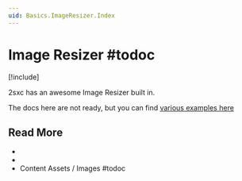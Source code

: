 ```yaml
---
uid: Basics.ImageResizer.Index
---
```


# Image Resizer #todoc

[!include[](~/basics/stack/_shared-float-summary.md)]
<style>  .context-box-summary .image-resizer    { visibility: visible; } </style>

2sxc has an awesome Image Resizer built in. 

The docs here are not ready, but you can find [various examples here](https://2sxc.org/learn-extensions/ImageResizer)



## Read More

* [](xref:Basics.App.FolderStructure)
* [](xref:Basics.App.Assets)
* Content Assets / Images #todoc
